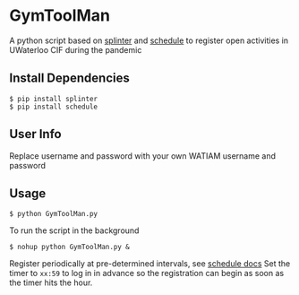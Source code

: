 # GymToolMan
A python script based on [splinter](https://github.com/cobrateam/splinter) and [schedule](https://github.com/dbader/schedule) to register open activities in UWaterloo CIF during the pandemic

## Install Dependencies
```
$ pip install splinter
$ pip install schedule
```
## User Info
Replace username and password with your own WATIAM username and password

## Usage
```
$ python GymToolMan.py
```
To run the script in the background
```
$ nohup python GymToolMan.py &
```

Register periodically at pre-determined intervals, see [schedule docs](https://schedule.readthedocs.io/en/stable/)
Set the timer to `xx:59` to log in in advance so the registration can begin as soon as the timer hits the hour.
